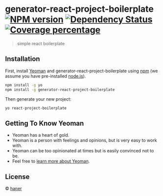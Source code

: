 # generator-react-project-boilerplate [![NPM version][npm-image]][npm-url] [![Dependency Status][daviddm-image]][daviddm-url] [![Coverage percentage][coveralls-image]][coveralls-url]
> simple react boilerplate

## Installation

First, install [Yeoman](http://yeoman.io) and generator-react-project-boilerplate using [npm](https://www.npmjs.com/) (we assume you have pre-installed [node.js](https://nodejs.org/)).

```bash
npm install -g yo
npm install -g generator-react-project-boilerplate
```

Then generate your new project:

```bash
yo react-project-boilerplate
```

## Getting To Know Yeoman

 * Yeoman has a heart of gold.
 * Yeoman is a person with feelings and opinions, but is very easy to work with.
 * Yeoman can be too opinionated at times but is easily convinced not to be.
 * Feel free to [learn more about Yeoman](http://yeoman.io/).

## License

 © [haner](http://haner199401.github.io/)


[npm-image]: https://badge.fury.io/js/generator-react-project-boilerplate.svg
[npm-url]: https://npmjs.org/package/generator-react-project-boilerplate
[travis-image]: https://travis-ci.org/haner199401/generator-react-project-boilerplate.svg?branch=master
[travis-url]: https://travis-ci.org/haner199401/generator-react-project-boilerplate
[daviddm-image]: https://david-dm.org/haner199401/generator-react-project-boilerplate.svg?theme=shields.io
[daviddm-url]: https://david-dm.org/haner199401/generator-react-project-boilerplate
[coveralls-image]: https://coveralls.io/repos/haner199401/generator-react-project-boilerplate/badge.svg
[coveralls-url]: https://coveralls.io/r/haner199401/generator-react-project-boilerplate
